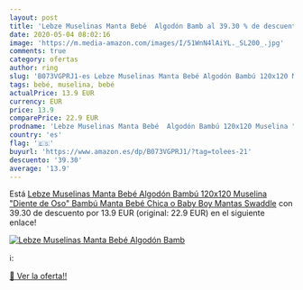 ```yaml
---
layout: post
title: 'Lebze Muselinas Manta Bebé  Algodón Bamb al 39.30 % de descuento'
date: 2020-05-04 08:02:16
image: 'https://m.media-amazon.com/images/I/51WnN4lAiYL._SL200_.jpg'
comments: true
category: ofertas
author: ring
slug: 'B073VGPRJ1-es Lebze Muselinas Manta Bebé Algodón Bambú 120x120 Muselina...'
tags: bebé, muselina, bebé
actualPrice: 13.9 EUR
currency: EUR
price: 13.9
comparePrice: 22.9 EUR
prodname: 'Lebze Muselinas Manta Bebé  Algodón Bambú 120x120 Muselina "Diente de Oso" Bambú Manta Bebé Chica o Baby Boy Mantas Swaddle'
country: 'es'
flag: '🇪🇸'
buyurl: 'https://www.amazon.es/dp/B073VGPRJ1/?tag=tolees-21'
descuento: '39.30'
average: '13.9'
---
```


Está [Lebze Muselinas Manta Bebé  Algodón Bambú 120x120 Muselina "Diente de Oso" Bambú Manta Bebé Chica o Baby Boy Mantas Swaddle](https://www.amazon.es/dp/B073VGPRJ1/?tag=tolees-21) con 39.30 de descuento por 13.9 EUR (original: 22.9 EUR) en el siguiente enlace!

[![Lebze Muselinas Manta Bebé  Algodón Bamb](https://m.media-amazon.com/images/I/51WnN4lAiYL._SL200_.jpg)](https://www.amazon.es/dp/B073VGPRJ1/?tag=tolees-21)

ℹ️:


[🛒 Ver la oferta!!](https://www.amazon.es/dp/B073VGPRJ1/?tag=tolees-21)

